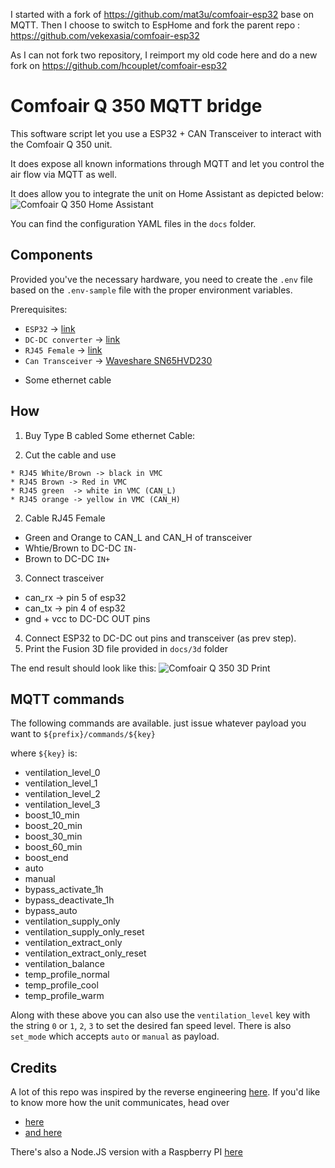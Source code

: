 I started with a fork of https://github.com/mat3u/comfoair-esp32 base on MQTT.
Then I choose to switch to EspHome and fork the parent repo : https://github.com/vekexasia/comfoair-esp32

As I can not fork two repository, I reimport my old code here and do a new fork on https://github.com/hcouplet/comfoair-esp32


# Comfoair Q 350 MQTT bridge

This software script let you use a ESP32 + CAN Transceiver to interact with the Comfoair Q 350 unit.

It does expose all known informations through MQTT and let you control the air flow via MQTT as well.

It does allow you to integrate the unit on Home Assistant as depicted below:
![Comfoair Q 350 Home Assistant](docs/homeassistant.png?raw=true "Comfoair Q 350 Home Assistant")

You can find the configuration YAML files in the `docs` folder.

## Components

Provided you've the necessary hardware, you need to create the `.env` file based on the `.env-sample` file with the proper environment variables.

Prerequisites:

* `ESP32` -> [link](https://amzn.to/3pe0XVP)
* `DC-DC converter` -> [link](https://amzn.to/39ar22v)
* `RJ45 Female` -> [link](https://amzn.to/3sNx3tH)
* `Can Transceiver` -> [Waveshare SN65HVD230](https://www.banggood.com/Waveshare-SN65HVD230-CAN-Bus-Module-Communication-CAN-Bus-Transceiver-Development-Board-p-1693712.html?rmmds=myorder&cur_warehouse=CN)
+ Some ethernet cable


## How

1.  Buy Type B cabled Some ethernet Cable:

  2. Cut the cable and use 

    * RJ45 White/Brown -> black in VMC
    * RJ45 Brown -> Red in VMC
    * RJ45 green  -> white in VMC (CAN_L)
    * RJ45 orange -> yellow in VMC (CAN_H)
2. Cable RJ45 Female 

  * Green and Orange to CAN_L and CAN_H of transceiver
  * Whtie/Brown to DC-DC `IN-`
  * Brown to  DC-DC `IN+`
3. Connect trasceiver

  * can_rx -> pin 5 of esp32
  * can_tx -> pin 4 of esp32 
  * gnd + vcc to DC-DC OUT pins
4. Connect ESP32 to DC-DC out pins and transceiver (as prev step).
5. Print the Fusion 3D file provided in `docs/3d` folder

The end result should look like this:
![Comfoair Q 350 3D Print](docs/pic.jpg?raw=true "Comfoair Q 350 3D Print")


## MQTT commands
The following commands are available. just issue whatever payload you want to `${prefix}/commands/${key}`

where `${key}` is: 
  * ventilation_level_0
  * ventilation_level_1
  * ventilation_level_2
  * ventilation_level_3
  * boost_10_min
  * boost_20_min
  * boost_30_min
  * boost_60_min
  * boost_end
  * auto
  * manual
  * bypass_activate_1h
  * bypass_deactivate_1h
  * bypass_auto
  * ventilation_supply_only
  * ventilation_supply_only_reset
  * ventilation_extract_only
  * ventilation_extract_only_reset
  * ventilation_balance
  * temp_profile_normal
  * temp_profile_cool
  * temp_profile_warm

Along with these above you can also use the `ventilation_level` key with the string `0` or `1`, `2`, `3` to set the desired fan speed level.
There is also `set_mode` which accepts `auto` or `manual` as payload.


## Credits

A lot of this repo was inspired by the reverse engineering [here](https://github.com/marco-hoyer/zcan/issues/1).
If you'd like to know more how the unit communicates, head over

 * [here](https://github.com/michaelarnauts/comfoconnect/blob/master/PROTOCOL-RMI.md)
 * [and here](https://github.com/michaelarnauts/comfoconnect/blob/master/PROTOCOL-PDO.md)

There's also a Node.JS version with a Raspberry PI [here](https://github.com/vekexasia/comfoairq-mqtt)
